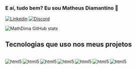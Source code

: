 ### E aí, tudo bem? Eu sou Matheus Diamantino 🌟

[![Linkedin](https://img.shields.io/badge/LinkedIn-0077B5?style=for-the-badge&logo=linkedin&logoColor=white)](https://www.linkedin.com/in/matheus-teles-455534275/)
[![Discord](https://img.shields.io/badge/Discord-7289DA?style=for-the-badge&logo=discord&logoColor=white)](https://discord.gg/8dT6xNajA4)

![MathDima GitHub stats](https://github-readme-stats.vercel.app/api?username=MathDiamantino&show_icons=true&theme=transparent)

## Tecnologias que uso nos meus projetos
<div style="display: inline_block"><br/>
<img align="center" alt="html5" src="https://img.shields.io/badge/HTML5-E34F26?style=for-the-badge&logo=html5&logoColor=white">
<img align="left" alt="html5" src="https://img.shields.io/badge/CSS-239120?&style=for-the-badge&logo=css3&logoColor=white">
<img align="left" alt="html5" src="https://img.shields.io/badge/Bootstrap-563D7C?style=for-the-badge&logo=bootstrap&logoColor=white">
<img align="left" alt="html5" src="https://img.shields.io/badge/Python-3776AB?style=for-the-badge&logo=python&logoColor=white">
<img align="left" alt="html5" src="https://img.shields.io/badge/Microsoft_Word-2B579A?style=for-the-badge&logo=microsoft-word&logoColor=white">
<img align="left" alt="html5" src="https://img.shields.io/badge/Microsoft_PowerPoint-B7472A?style=for-the-badge&logo=microsoft-powerpoint&logoColor=white">
<img align="left" alt="html5" src="https://img.shields.io/badge/Microsoft_SQL_Server-CC2927?style=for-the-badge&logo=microsoft-sql-server&logoColor=white">
</div>

